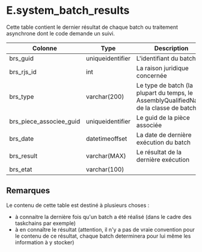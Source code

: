 # E.system_batch_results

Cette table contient le dernier résultat de chaque batch ou traitement asynchrone dont le code demande un suivi.

Colonne|Type|Description
---|---|---
brs_guid|uniqueidentifier|L'identifiant du batch 
brs_rjs_id|int|La raison juridique concernée 
brs_type|varchar(200)|Le type de batch (la plupart du temps, le AssemblyQualifiedName de la classe de batch) 
brs_piece_associee_guid|uniqueidentifier|Le guid de la pièce associée 
brs_date|datetimeoffset|La date de dernière exécution du batch 
brs_result|varchar(MAX)|Le résultat de la dernière exécution 
brs_etat|varchar(100)|

## Remarques
Le contenu de cette table est destiné à plusieurs choses :
- à connaitre la dernière fois qu'un batch a été réalisé (dans le cadre des taskchains par exemple)
- à en connaître le résultat (attention, il n'y a pas de vraie convention pour le contenu de ce résultat, chaque batch determinera pour lui même les information à y stocker)

